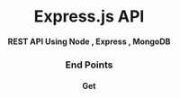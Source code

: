 <div align = Center , colour = Red>
    <h1> Express.js API</h1> 
   <strong> REST API Using Node , Express , MongoDB </strong>
    <h3> End Points</h3>
    <h4> Get </h4>
</div>

